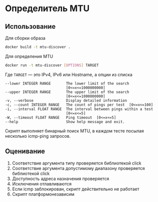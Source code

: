 # Определитель MTU

## Использование

Для сборки образа

```bash
docker build -t mtu-discover .
```

Для определения MTU

```bash
docker run -t mtu-discover [OPTIONS] TARGET
```

Где `TARGET` — это IPv4, IPv6 или Hostname, а опции из списка

```console
--lower INTEGER RANGE       The lower limit of the search
                            [0<=x<=1000000000]
--upper INTEGER RANGE       The upper limit of the search
                            [0<=x<=1000000000]
-v, --verbose               Display detailed information
-c, --count INTEGER RANGE   The count of pings per test  [0<=x<=100]
-i, --interval FLOAT RANGE  The interval between pings within a test
                            [0<=x<=5]
-W, --timeout FLOAT RANGE   Ping timeout  [0<=x<=5]
--help                      Show help message and exit.
```

Скрипт выполняет бинарный поиск MTU, в каждом тесте посылая несколько icmp-ping запросов.

## Оценивание

1. Соответствие аргумента типу проверяется библиотекой click
1. Соответствие аргумента допустимому диапазону проверяется библиотекой click
1. Доступность адреса назначения проверяется
1. Исключения отлавливаются
1. Если icmp заблокирован, скрипт действительно не работает
1. Скрипт платформонезависим
